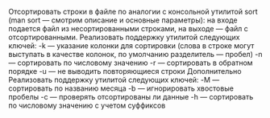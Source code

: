 Отсортировать строки в файле по аналогии с консольной
утилитой sort (man sort — смотрим описание и основные
параметры): на входе подается файл из несортированными
строками, на выходе — файл с отсортированными.
Реализовать поддержку утилитой следующих ключей:
-k — указание колонки для сортировки (слова в строке могут
выступать в качестве колонок, по умолчанию разделитель —
пробел)
-n — сортировать по числовому значению
-r — сортировать в обратном порядке
-u — не выводить повторяющиеся строки
Дополнительно
Реализовать поддержку утилитой следующих ключей:
-M — сортировать по названию месяца
-b — игнорировать хвостовые пробелы
-c — проверять отсортированы ли данные
-h — сортировать по числовому значению с учетом суффиксов